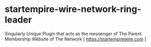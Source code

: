 # startempire-wire-network-ring-leader
Singularly Unique Plugin that acts as the messenger of The Parent Membership Website of The Network [ https://startempirewire.com ]

